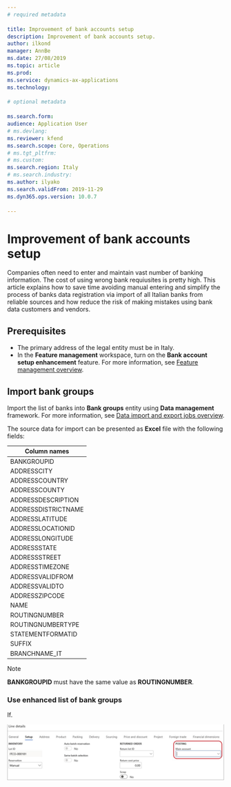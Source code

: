```yaml
---
# required metadata

title: Improvement of bank accounts setup
description: Improvement of bank accounts setup.
author: ilkond
manager: AnnBe
ms.date: 27/08/2019
ms.topic: article
ms.prod: 
ms.service: dynamics-ax-applications
ms.technology: 

# optional metadata

ms.search.form: 
audience: Application User
# ms.devlang: 
ms.reviewer: kfend
ms.search.scope: Core, Operations
# ms.tgt_pltfrm: 
# ms.custom: 
ms.search.region: Italy
# ms.search.industry: 
ms.author: ilyako
ms.search.validFrom: 2019-11-29
ms.dyn365.ops.version: 10.0.7

---
```


# Improvement of bank accounts setup

Companies often need to enter and maintain vast number of banking information. The cost of using wrong bank requiusites is pretty high.
This article explains how to save time avoiding manual entering and simplify the process of banks data registration via import of all Italian banks from reliable sources and how reduce the risk of making mistakes using bank data customers and vendors.

## Prerequisites

- The primary address of the legal entity must be in Italy.
- In the **Feature management** workspace, turn on the **Bank account setup enhancement** feature. For more information, see [Feature management overview](../../fin-and-ops/get-started/feature-management/feature-management-overview.md).

## Import bank groups

Import the list of banks into **Bank groups** entity using **Data management** framework.
For more information, see [Data import and export jobs overview](https://docs.microsoft.com/en-us/dynamics365/unified-operations/dev-itpro/data-entities/data-import-export-job?toc=/fin-and-ops/toc.json).

The source data for import can be presented as **Excel** file with the following fields:

| Column names        |
|---------------------|
| BANKGROUPID         |
| ADDRESSCITY         |
| ADDRESSCOUNTRY      |
| ADDRESSCOUNTY       |
| ADDRESSDESCRIPTION  |
| ADDRESSDISTRICTNAME |
| ADDRESSLATITUDE     |
| ADDRESSLOCATIONID   |
| ADDRESSLONGITUDE    |
| ADDRESSSTATE        |
| ADDRESSSTREET       |
| ADDRESSTIMEZONE     |
| ADDRESSVALIDFROM    |
| ADDRESSVALIDTO      |
| ADDRESSZIPCODE      |
| NAME                |
| ROUTINGNUMBER       |
| ROUTINGNUMBERTYPE   |
| STATEMENTFORMATID   |
| SUFFIX              |
| BRANCHNAME_IT       |

> [!NOTE]
> **BANKGROUPID** must have the same value as **ROUTINGNUMBER**.


### Use enhanced list of bank groups

If.

![Clearing the main account](media/emea-ita-exil-separate-account-credit-pic2.JPG)


